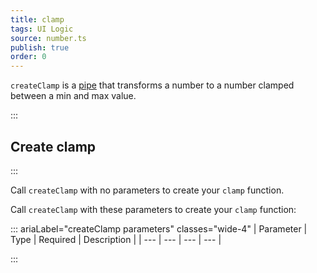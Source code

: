 ```yaml
---
title: clamp
tags: UI Logic
source: number.ts
publish: true
order: 0
---
```


`createClamp` is a [pipe](/docs/logic/pipes-overview) that transforms a number to a number clamped between a min and max value.


:::
## Create clamp
:::

Call `createClamp` with no parameters to create your `clamp` function.

Call `createClamp` with these parameters to create your `clamp` function:

::: ariaLabel="createClamp parameters" classes="wide-4"
| Parameter | Type | Required | Description |
| --- | --- | --- | --- |

:::

